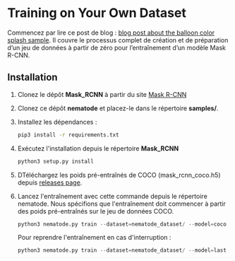 

# Training on Your Own Dataset

Commencez par lire ce post de blog : [blog post about the balloon color splash sample](https://engineering.matterport.com/splash-of-color-instance-segmentation-with-mask-r-cnn-and-tensorflow-7c761e238b46). Il couvre le processus complet de création et de préparation d’un jeu de données à partir de zéro pour l’entraînement d’un modèle Mask R-CNN.


## Installation
1. Clonez le dépôt **Mask_RCNN** à partir du site [Mask R-CNN](https://github.com/matterport/Mask_RCNN)
2. Clonez ce dépôt **nematode** et placez-le dans le répertoire **samples/**.
3. Installez les dépendances :
   ```bash
   pip3 install -r requirements.txt
   ```
4. Exécutez l'installation depuis le répertoire **Mask_RCNN**

    ```bash
    python3 setup.py install
    ``` 
5. DTéléchargez les poids pré-entraînés de COCO (mask_rcnn_coco.h5) depuis [releases page](https://github.com/matterport/Mask_RCNN/releases).

6. Lancez l'entraînement avec cette commande depuis le répertoire nematode. Nous spécifions que l'entraînement doit commencer à partir des poids pré-entraînés sur le jeu de données COCO.
   ```python
   python3 nematode.py train --dataset=nematode_dataset/ --model=coco
   ```
   Pour reprendre l'entraînement en cas d'interruption :

   ```python
   python3 nematode.py train --dataset=nematode_dataset/ --model=last
   ```
